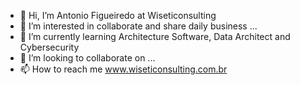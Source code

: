 - 👋 Hi, I’m Antonio Figueiredo at Wiseticonsulting
- 👀 I’m interested in collaborate and share daily business ...
- 🌱 I’m currently learning Architecture Software, Data Architect and Cybersecurity
- 💞️ I’m looking to collaborate on ...
- 📫 How to reach me www.wiseticonsulting.com.br

<!---
wiseticonsulting/wiseticonsulting is a ✨ special ✨ repository because its `README.md` (this file) appears on your GitHub profile.
You can click the Preview link to take a look at your changes.
--->

